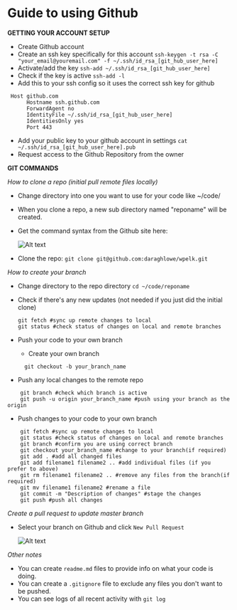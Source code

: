 # Guide to using Github


**GETTING YOUR ACCOUNT SETUP**
* Create Github account
* Create an ssh key specifically for this account
`ssh-keygen -t rsa -C "your_email@youremail.com" -f ~/.ssh/id_rsa_[git_hub_user_here]`
* Activate/add the key
 `ssh-add ~/.ssh/id_rsa_[git_hub_user_here]`
* Check if the key is active
 `ssh-add -l`
* Add this to your ssh config so it uses the correct ssh key for github
```
 Host github.com
      Hostname ssh.github.com
      ForwardAgent no
      IdentityFile ~/.ssh/id_rsa_[git_hub_user_here]
      IdentitiesOnly yes
      Port 443
```
* Add your public key to your github account in settings
 `cat ~/.ssh/id_rsa_[git_hub_user_here].pub`
* Request access to the Github Repository from the owner


 **GIT COMMANDS**

*How to clone a repo (initial pull remote files locally)*
* Change directory into one you want to use for your code like ~/code/
* When you clone a repo, a new sub directory named "reponame" will be created.
* Get the command syntax from the Github site here:

  ![Alt text](https://monosnap.com/file/p8cn1VxneOc0FVx41ZtxXAkpiiiPa9.png)
* Clone the repo: `git clone git@github.com:daraghlowe/wpelk.git`

*How to create your branch*
* Change directory to the repo directory `cd ~/code/reponame`
* Check if there's any new updates (not needed if you just did the initial clone)
    ```
    git fetch #sync up remote changes to local
    git status #check status of changes on local and remote branches
    ```
* Push your code to your own branch
  * Create your own branch
  ```
    git checkout -b your_branch_name
  ```

* Push any local changes to the remote repo
```
    git branch #check which branch is active
    git push -u origin your_branch_name #push using your branch as the origin
```
* Push changes to your code to your own branch
```
    git fetch #sync up remote changes to local
    git status #check status of changes on local and remote branches
    git branch #confirm you are using correct branch
    git checkout your_branch_name #change to your branch(if required)
    git add . #add all changed files
    git add filename1 filename2 .. #add individual files (if you prefer to above)
    git rm filename1 filename2 .. #remove any files from the branch(if required)
    git mv filename1 filename2 #rename a file
    git commit -m "Description of changes" #stage the changes
    git push #push all changes
```

*Create a pull request to update master branch*
* Select your branch on Github and click `New Pull Request`

  ![Alt text](https://monosnap.com/file/KUaX4odFMDp5K7PQg8X4Qbvow4Vw9Q.png)


*Other notes*
* You can create `readme.md` files to provide info on what your code is doing.
* You can create a `.gitignore` file to exclude any files you don't want to be pushed.
* You can see logs of all recent activity with `git log`
